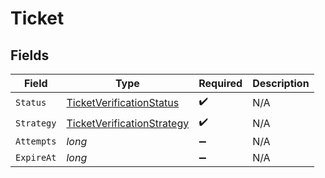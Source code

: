 # Ticket


## Fields

| Field                                                                               | Type                                                                                | Required                                                                            | Description                                                                         |
| ----------------------------------------------------------------------------------- | ----------------------------------------------------------------------------------- | ----------------------------------------------------------------------------------- | ----------------------------------------------------------------------------------- |
| `Status`                                                                            | [TicketVerificationStatus](../../Models/Components/TicketVerificationStatus.md)     | :heavy_check_mark:                                                                  | N/A                                                                                 |
| `Strategy`                                                                          | [TicketVerificationStrategy](../../Models/Components/TicketVerificationStrategy.md) | :heavy_check_mark:                                                                  | N/A                                                                                 |
| `Attempts`                                                                          | *long*                                                                              | :heavy_minus_sign:                                                                  | N/A                                                                                 |
| `ExpireAt`                                                                          | *long*                                                                              | :heavy_minus_sign:                                                                  | N/A                                                                                 |